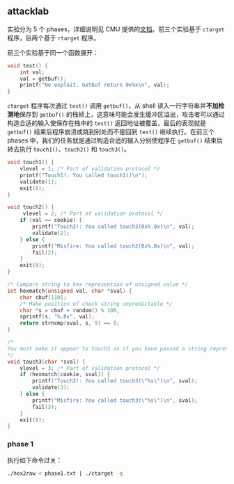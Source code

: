 ## attacklab

实验分为 5 个 phases，详细说明见 CMU 提供的[文档](http://csapp.cs.cmu.edu/3e/attacklab.pdf)。前三个实验基于 `ctarget` 程序，后两个基于 `rtarget` 程序。

前三个实验基于同一个函数展开：

```C
void test() {
    int val;
    val = getbuf();
    printf("No exploit. Getbuf return 0x%x\n", val);
}
```

`ctarget` 程序每次通过 `test()` 调用 `getbuf()`，从 shell 读入一行字符串并**不加检测地**保存到 `getbuf()` 的栈帧上，这意味可能会发生缓冲区溢出，攻击者可以通过构造合适的输入使保存在栈中的 `test()` 返回地址被覆盖，最后的表现就是 `getbuf()` 结束后程序崩溃或跳到别处而不是回到 `test()` 继续执行。在前三个 phases 中，我们的任务就是通过构造合适的输入分别使程序在 `getbuf()` 结束后转去执行 `touch1()`、`touch2()` 和 `touch3()`。

```C
void touch1() {
    vlevel = 1; /* Part of validation protocol */
    printf("Touch1!: You called touch1()\n");
    validate(1);
    exit(0);
}

void touch2() {
     vlevel = 2; /* Part of validation protocol */
    if (val == cookie) {
        printf("Touch2!: You called touch2(0x%.8x)\n", val);
        validate(2);
    } else {
        printf("Misfire: You called touch2(0x%.8x)\n", val);
        fail(2);
    }
    exit(0);
}

/* Compare string to hex represention of unsigned value */
int hexmatch(unsigned val, char *sval) {
    char cbuf[110];
    /* Make position of check string unpredictable */
    char *s = cbuf + random() % 100;
    sprintf(s, "%.8x", val);
    return strncmp(sval, s, 9) == 0;
}

/*
You must make it appear to touch3 as if you have passed a string representation of your cookie as its argument
*/
void touch3(char *sval) {
    vlevel = 3; /* Part of validation protocol */
    if (hexmatch(cookie, sval)) {
        printf("Touch3!: You called touch3(\"%s\")\n", sval);
        validate(3);
    } else {
        printf("Misfire: You called touch3(\"%s\")\n", sval);
        fail(3);
    }
    exit(0);
}
```


### phase 1

执行如下命令过关：

```bash
./hex2raw < phase1.txt | ./ctarget -q
```

